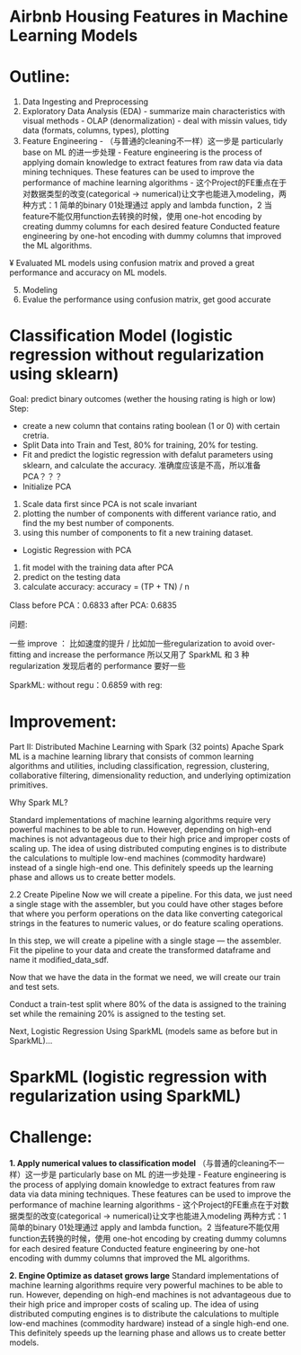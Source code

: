 # Airbnb Housing Features in Machine Learning Models

# Outline:
1. Data Ingesting and Preprocessing
2. Exploratory Data Analysis (EDA) - summarize main characteristics with visual methods - OLAP (denormalization) - deal with missin values, tidy data (formats, columns, types), plotting
3. Feature Engineering - （与普通的cleaning不一样）这一步是 particularly base on ML 的进一步处理 - Feature engineering is the process of applying domain knowledge to extract features from raw data via data mining techniques. These features can be used to improve the performance of machine learning algorithms - 这个Project的FE重点在于对数据类型的改变(categorical -> numerical)让文字也能进入modeling，两种方式：1 简单的binary 01处理通过 apply and lambda function，2 当feature不能仅用function去转换的时候，使用 one-hot encoding by creating dummy columns for each desired feature
Conducted feature engineering by one-hot encoding with dummy columns that improved the ML algorithms.

¥	Evaluated ML models using confusion matrix and proved a great performance and accuracy on ML models.



5. Modeling
6. Evalue the performance using confusion matrix, get good accurate




# Classification Model (logistic regression without regularization using sklearn)
Goal: predict binary outcomes (wether the housing rating is high or low)
Step:
- create a new column that contains rating boolean (1 or 0) with certain cretria.
- Split Data into Train and Test, 80% for training, 20% for testing.
- Fit and predict the logistic regression with defalut parameters using sklearn, and calculate the accuracy. 准确度应该是不高，所以准备PCA？？？
- Initialize PCA 
1) Scale data first since PCA is not scale invariant
2) plotting the number of components with different variance ratio, and find the my best number of components.
3) using this number of components to fit a new training dataset.
- Logistic Regression with PCA
1) fit model with the training data after PCA
2) predict on the testing data
3) calculate accuracy: accuracy = (TP + TN) / n

Class
before PCA：0.6833
after PCA: 0.6835

问题: 

一些 improve ：
比如速度的提升 / 比如加一些regularization to avoid over-fitting and increase the performance
所以又用了 SparkML 和 3 种regularization
发现后者的 performance 要好一些

SparkML:
without regu：0.6859
with reg: 


# Improvement:

Part II: Distributed Machine Learning with Spark (32 points)
Apache Spark ML is a machine learning library that consists of common learning algorithms and utilities, including classification, regression, clustering, collaborative filtering, dimensionality reduction, and underlying optimization primitives.

Why Spark ML?

Standard implementations of machine learning algorithms require very powerful machines to be able to run. However, depending on high-end machines is not advantageous due to their high price and improper costs of scaling up. The idea of using distributed computing engines is to distribute the calculations to multiple low-end machines (commodity hardware) instead of a single high-end one. This definitely speeds up the learning phase and allows us to create better models.

2.2 Create Pipeline
Now we will create a pipeline. For this data, we just need a single stage with the assembler, but you could have other stages before that where you perform operations on the data like converting categorical strings in the features to numeric values, or do feature scaling operations.

In this step, we will create a pipeline with a single stage — the assembler. Fit the pipeline to your data and create the transformed dataframe and name it modified_data_sdf.

Now that we have the data in the format we need, we will create our train and test sets.

Conduct a train-test split where 80% of the data is assigned to the training set while the remaining 20% is assigned to the testing set.

Next,
Logistic Regression Using SparkML (models same as before but in SparkML)...

# SparkML (logistic regression with regularization using SparkML)


# Challenge:

**1. Apply numerical values to classification model**
（与普通的cleaning不一样）这一步是 particularly base on ML 的进一步处理 - Feature engineering is the process of applying domain knowledge to extract features from raw data via data mining techniques. These features can be used to improve the performance of machine learning algorithms - 这个Project的FE重点在于对数据类型的改变(categorical -> numerical)让文字也能进入modeling
两种方式：1 简单的binary 01处理通过 apply and lambda function。2 当feature不能仅用function去转换的时候，使用 one-hot encoding by creating dummy columns for each desired feature
Conducted feature engineering by one-hot encoding with dummy columns that improved the ML algorithms.

**2. Engine Optimize as dataset grows large**
Standard implementations of machine learning algorithms require very powerful machines to be able to run. However, depending on high-end machines is not advantageous due to their high price and improper costs of scaling up. The idea of using distributed computing engines is to distribute the calculations to multiple low-end machines (commodity hardware) instead of a single high-end one. This definitely speeds up the learning phase and allows us to create better models.
